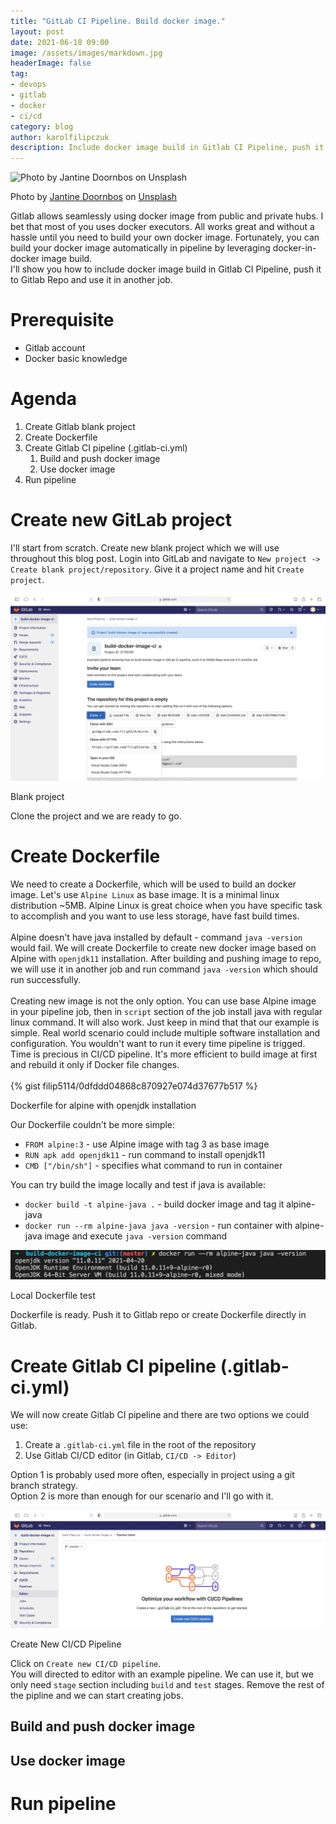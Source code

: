 ```yaml
---
title: "GitLab CI Pipeline. Build docker image."
layout: post
date: 2021-06-18 09:00
image: /assets/images/markdown.jpg
headerImage: false
tag:
- devops
- gitlab
- docker
- ci/cd
category: blog
author: karolfilipczuk
description: Include docker image build in Gitlab CI Pipeline, push it to Gitlab Repo and use it in another job.
---
```

![Photo by Jantine Doornbos on Unsplash](https://cdn-images-1.medium.com/max/1600/0*DzEDp3kusk5qSsnS)
<p class="bottom-caption">Photo by <a href="https://unsplash.com/@jantined">Jantine Doornbos</a> on <a href="https://unsplash.com">Unsplash</a></p>

Gitlab allows seamlessly using docker image from public and private hubs. I bet that most of you uses docker executors. All works great and without a hassle until you need to build your own docker image. Fortunately, you can build your docker image automatically in pipeline by leveraging docker-in-docker image build. 
\
I'll show you how to include docker image build in Gitlab CI Pipeline, push it to Gitlab Repo and use it in another job.

Prerequisite
============

* Gitlab account
* Docker basic knowledge

Agenda
======

1. Create Gitlab blank project
2. Create Dockerfile
3. Create Gitlab CI pipeline (.gitlab-ci.yml)
	1. Build and push docker image
	2. Use docker image
4. Run pipeline

Create new GitLab project
=========================

I'll start from scratch. Create new blank project which we will use throughout this blog post. 
Login into GitLab and navigate to `New project -> Create blank project/repository`. 
Give it a project name and hit `Create project`.

![Pages/Plain HTML project](../assets/2021-06-28-Gitlab-CI-build-docker-image/clone_project.png)
<p class="bottom-caption">Blank project</p>

Clone the project and we are ready to go.

Create Dockerfile
=======================

We need to create a Dockerfile, which will be used to build an docker image. Let's use `Alpine Linux` as base image. It is a minimal linux distribution ~5MB. Alpine Linux is great choice when you have specific task to accomplish and you want to use less storage, have fast build times. 
\
\
Alpine doesn't have java installed by default - command `java -version` would fail. We will create Dockerfile to create new docker image based on Alpine with `openjdk11` installation. After building and pushing image to repo, we will use it in another job and run command `java -version` which should run successfully.
\
\
Creating new image is not the only option. You can use base Alpine image in your pipeline job, then in `script` section of the job install java with regular linux command. It will also work. Just keep in mind that that our example is simple. Real world scenario could include multiple software installation and configuration. You wouldn't want to run it every time pipeline is trigged. Time is precious in CI/CD pipeline. It's more efficient to build image at first and rebuild it only if Docker file changes.
\
\
{% gist filip5114/0dfddd04868c870927e074d37677b517 %}
<p class="bottom-caption">Dockerfile for alpine with openjdk installation</p>

Our Dockerfile couldn't be more simple:
- `FROM alpine:3` - use Alpine image with tag 3 as base image
- `RUN apk add openjdk11` - run command to install openjdk11
- `CMD ["/bin/sh"]` - specifies what command to run in container

You can try build the image locally and test if java is available:
- `docker build -t alpine-java .` - build docker image and tag it alpine-java
- `docker run --rm alpine-java java -version` - run container with alpine-java image and execute `java -version` command

![Local Dockerfile test](../assets/2021-06-28-Gitlab-CI-build-docker-image/local_dockerfile_test.png)
<p class="bottom-caption">Local Dockerfile test</p>

Dockerfile is ready. Push it to Gitlab repo or create Dockerfile directly in Gitlab.


Create Gitlab CI pipeline (.gitlab-ci.yml)
=======================

We will now create Gitlab CI pipeline and there are two options we could use:
1. Create a `.gitlab-ci.yml` file in the root of the repository
2. Use Gitlab CI/CD editor (in Gitlab, `CI/CD -> Editor`)

Option 1 is probably used more often, especially in project using a git branch strategy.
\
Option 2 is more than enough for our scenario and I'll go with it.

![Create New CI/CD Pipeline](../assets/2021-06-28-Gitlab-CI-build-docker-image/new_pipeline.png)
<p class="bottom-caption">Create New CI/CD Pipeline</p>

Click on `Create new CI/CD pipeline`. 
\
You will directed to editor with an example pipeline. We can use it, but we only need `stage` section including `build` and `test` stages. Remove the rest of the pipline and we can start creating jobs.

Build and push docker image
----------------------------------

Use docker image
----------------------------------

Run pipeline
====================================

